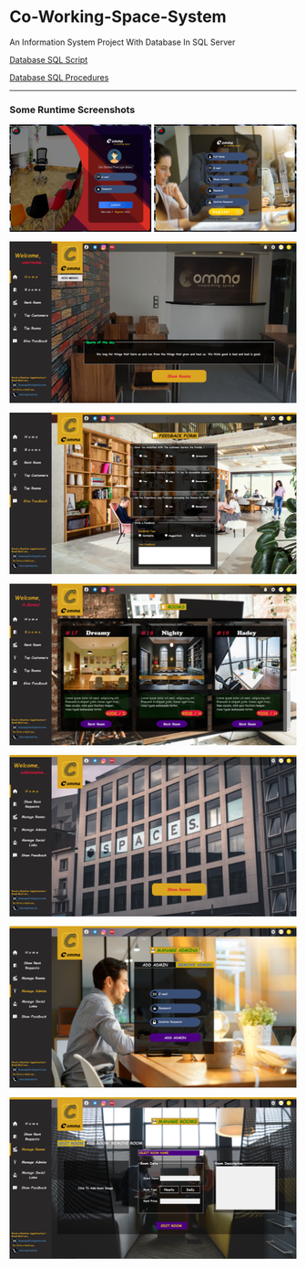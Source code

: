 # Co-Working-Space-System
An Information System Project With Database In SQL Server

[Database SQL Script](Comma/Database/CommaSpace_Database.sql)

[Database SQL Procedures](Comma/Database/Procedures/)
***
### Some Runtime Screenshots

![](Screenshots/screenshot_1.png)

![](Screenshots/screenshot_2.png)

![](Screenshots/screenshot_3.png)

![](Screenshots/screenshot_4.png)

![](Screenshots/screenshot_5.png)

![](Screenshots/screenshot_6.png)

![](Screenshots/screenshot_7.png)
